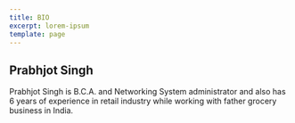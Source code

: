 ```yaml
---
title: BIO
excerpt: lorem-ipsum
template: page
---
```

## Prabhjot Singh

Prabhjot Singh is B.C.A. and Networking System administrator and also has 6 years of experience in retail industry while working with father grocery business in India.